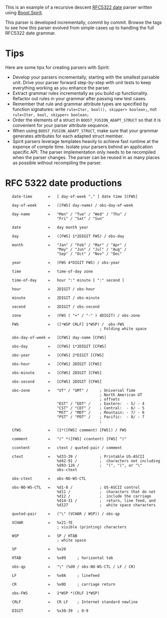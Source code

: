 This is an example of a recursive descent [RFC5322 date](http://tools.ietf.org/html/rfc5322) parser written using
[Boost.Spirit](http://www.boost.org/doc/libs/1_57_0/libs/spirit/doc/html/index.html).

This parser is developed incrementally, commit by commit.  Browse the tags to see how
this parser evolved from simple cases up to handling the full RFC5322 date grammar.

Tips
====
Here are some tips for creating parsers with Spirit:

- Develop your parsers incrementally, starting with the smallest parsable unit.  Drive
  your parser forward step-by-step with unit tests to keep everything working as you
  enhance the parser.
- Extract grammar rules incrementally as you build up functionality.  Refactor out rules
  in your grammar after passing new test cases.
- Remember that rule and grammar attribute types are specified by function signatures:
  write `rule<Iter, bool(), skipper> boolean;`, not `rule<Iter, bool, skipper> boolean;`
- Order the elements of a struct in `BOOST_FUSION_ADAPT_STRUCT` so that it is convenient
  for your parser attribute sequence.
- When using `BOOST_FUSION_ADAPT_STRUCT`, make sure that your grammar generates attributes
  for each adapted struct member.
- Spirit parsers leverage templates heavily to achieve fast runtime at the expense of
  compile time.  Isolate your parsers behind an application specific API.  The parser
  implementation only needs to be recompiled when the parser changes.  The parser can
  be reused in as many places as possible without recompiling the parser.

RFC 5322 date productions
=========================
```
   date-time       =   [ day-of-week "," ] date time [CFWS]

   day-of-week     =   ([FWS] day-name) / obs-day-of-week

   day-name        =   "Mon" / "Tue" / "Wed" / "Thu" /
                       "Fri" / "Sat" / "Sun"

   date            =   day month year

   day             =   ([FWS] 1*2DIGIT FWS) / obs-day

   month           =   "Jan" / "Feb" / "Mar" / "Apr" /
                       "May" / "Jun" / "Jul" / "Aug" /
                       "Sep" / "Oct" / "Nov" / "Dec"

   year            =   (FWS 4*DIGIT FWS) / obs-year

   time            =   time-of-day zone

   time-of-day     =   hour ":" minute [ ":" second ]

   hour            =   2DIGIT / obs-hour

   minute          =   2DIGIT / obs-minute

   second          =   2DIGIT / obs-second

   zone            =   (FWS ( "+" / "-" ) 4DIGIT) / obs-zone

   FWS             =   ([*WSP CRLF] 1*WSP) /  obs-FWS
                                          ; Folding white space

   obs-day-of-week =   [CFWS] day-name [CFWS]

   obs-day         =   [CFWS] 1*2DIGIT [CFWS]

   obs-year        =   [CFWS] 2*DIGIT [CFWS]

   obs-hour        =   [CFWS] 2DIGIT [CFWS]

   obs-minute      =   [CFWS] 2DIGIT [CFWS]

   obs-second      =   [CFWS] 2DIGIT [CFWS]

   obs-zone        =   "UT" / "GMT" /     ; Universal Time
                                          ; North American UT
                                          ; offsets
                       "EST" / "EDT" /    ; Eastern:  - 5/ - 4
                       "CST" / "CDT" /    ; Central:  - 6/ - 5
                       "MST" / "MDT" /    ; Mountain: - 7/ - 6
                       "PST" / "PDT" /    ; Pacific:  - 8/ - 7
                                          ;

   CFWS            =   (1*([FWS] comment) [FWS]) / FWS

   comment         =   "(" *([FWS] ccontent) [FWS] ")"

   ccontent        =   ctext / quoted-pair / comment

   ctext           =   %d33-39 /          ; Printable US-ASCII
                       %d42-91 /          ;  characters not including
                       %d93-126 /         ;  "(", ")", or "\"
                       obs-ctext

   obs-ctext       =   obs-NO-WS-CTL

   obs-NO-WS-CTL   =   %d1-8 /            ; US-ASCII control
                       %d11 /             ;  characters that do not
                       %d12 /             ;  include the carriage
                       %d14-31 /          ;  return, line feed, and
                       %d127              ;  white space characters

   quoted-pair     =   ("\" (VCHAR / WSP)) / obs-qp

   VCHAR           =   %x21-7E
                       ; visible (printing) characters

   WSP             =   SP / HTAB
                       ; white space

   SP              =   %x20

   HTAB            =   %x09     ; horizontal tab

   obs-qp          =   "\" (%d0 / obs-NO-WS-CTL / LF / CR)

   LF              =   %x0A     ; linefeed

   CR              =   %x0D     ; carriage return

   obs-FWS         =   1*WSP *(CRLF 1*WSP)

   CRLF            =   CR LF    ; Internet standard newline

   DIGIT           =   %x30-39  ; 0-9
```
